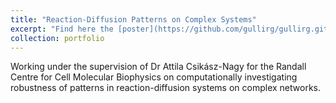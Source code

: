 ```yaml
---
title: "Reaction-Diffusion Patterns on Complex Systems"
excerpt: "Find here the [poster](https://github.com/gullirg/gullirg.github.io/blob/master/files/k1763271_Poster.pdf)"
collection: portfolio
---
```


Working under the supervision of Dr Attila Csikász-Nagy for the Randall Centre for Cell Molecular Biophysics on computationally investigating robustness of patterns in reaction-diffusion systems on complex networks.

